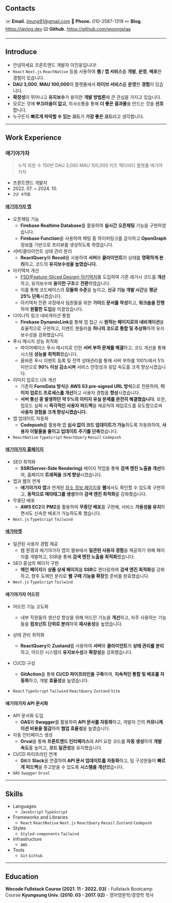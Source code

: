## Contacts

✉️ **Email.** jinung91@gmail.com
📱 **Phone.** 010-2587-1319
✏️ **Blog.** https://jaylog.dev
⌨️ **Github.** https://github.com/woongstaa

---

## Introduce

- 안녕하세요 프론트엔드 개발자 이진웅입니다!
- `React` `Next.js` `ReactNative` 등을 사용하여 **웹 / 앱 서비스**를 **개발**, **운영**, **배포**한 경험이 있습니다.
- **DAU 3,000**, **MAU 100,000**의 플랫폼에서 **라이브 서비스**를 **운영**한 **경험**이 있습니다.
- **확장성**이 뛰어나고 **유지보수**가 용이한 **개발 방법론**에 큰 관심을 가지고 있습니다.
- 모르는 것에 **부끄러움이 없고**, 의사소통을 통해 **더 좋은 결과물**을 만드는 것을 **선호**합니다.
- 누구든지 **빠르게 파악할 수 있는 코드**가 **가장 좋은 코드**라고 생각합니다.

---

## Work Experience

### 애기야가자

> 누적 회원 수 150만
> DAU 3,000
> MAU 100,000
> 키즈 액티비티 플랫폼 애기야가자

- 프론트엔드 개발자
- 2022\. 07\. ~ 2024\. 10\.
- `2년 4개월`

#### [**애기야가자 앱**](https://apps.apple.com/kr/app/%EC%95%A0%EA%B8%B0%EC%95%BC%EA%B0%80%EC%9E%90-%ED%82%A4%EC%A6%88-%EC%97%AC%ED%96%89-%EB%86%80%EC%9D%B4-%ED%95%AB%ED%94%8C-%EC%A0%95%EB%B3%B4-%EC%9C%A1%EC%95%84%EC%95%B1/id1479205228)

- 오픈채팅 기능
  - **Firebase Realtime Database**를 활용하여 **실시간** **오픈채팅** 기능을 구현하였습니다.
  - **Firebase Function**을 사용하여 채팅 중 하이퍼링크를 감지하고 **OpenGraph**정보를 기반으로 프리뷰를 생성하도록 하였습니다.
- 서버/클라이언트 상태 관리 분리
  - **ReactQuery**와 **Recoil**을 사용하여 **서버**와 **클라이언트**의 상태를 **명확하게 분리**하고, 코드의 **유지보수성을 높였습니다.**
- 아키텍처 개선
  - [FSD(Feature-Sliced Design) 아키텍처](https://feature-sliced.design/)를 도입하여 기존 레거시 코드를 **개선**하고, 유지보수에 **용이한 구조**로 **전환**하였습니다.
  - 이를 통해 코드베이스의 **모듈화 수준**을 높이고, **신규 기능 개발 시간**을 **평균 25% 단축**시켰습니다.
  - 아키텍처 전환 과정에서 팀원들을 위한 **가이드 문서를 작성**하고, **워크숍을 진행**하여 **원활한 도입**을 이끌었습니다.
- 다이나믹 링크 네비게이션 통합
  - **Firebase DynamicLink**를 통해 앱 접근 시 **원하는 페이지로의 네비게이션**을 효율적으로 구현하고, 이벤트 핸들러를 **하나의 코드로 통합 및 추상화**하여 유지보수성을 강화했습니다.
- 푸시 메시지 성능 최적화
  - 파이어베이스 푸시 메시지로 인한 **서버 부하 문제를 해결**하고, 코드 개선을 통해 시스템 **성능을 최적화**했습니다.
  - 올바른 푸시 이벤트 등록 및 전역 상태관리를 통해 서버 부하를 100%에서 5% 미만으로 **90% 이상 감소시켜** 서비스 안정성과 응답 속도를 크게 향상시켰습니다.
- 이미지 업로드 UX 개선
  - 기존의 **FormData 방식**을 **AWS S3 pre-signed URL 방식**으로 전환하여, **이미지 업로드 프로세스를 개선**하고 사용자 경험을 **향상**시켰습니다.
  - **서버 통신 중 발생하던 약 5%의 이미지 유실 문제를 완전히 해결했습니다.** 또한, 업로드 실패 시 **즉각적인 사용자 피드백**을 제공하여 재업로드를 유도함으로써 **사용자 경험을 크게 향상시켰습니다.**
- 앱 업데이트 자동화
  - **Codepush**를 활용해 앱 **심사 없이 코드 업데이트가 가능**하도록 자동화하여, **사용자 이탈율을 줄이고 업데이트 주기를 단축**했습니다.
- `ReactNative` `TypeScript` `ReactQuery` `Recoil` `Codepush`

#### [**애기야가자 홈페이지**](https://babygo.kr/)

- SEO 최적화
  - **SSR(Server-Side Rendering)** 페이지 작업을 통해 **검색 엔진 노출을 개선**하여, 홈페이지 **트래픽을 크게 향상**시켰습니다.
- 앱과 웹의 연계
  - **애기야가자 앱**과 연계된 [장소 정보 페이지](https://babygo.kr/place/39580040-de45-4047-892e-182dc977b10e)를 **웹**에서도 확인할 수 있도록 구현하고, **동적으로 메타태그를 생성**하여 **검색 엔진 최적화**를 강화했습니다.
- 무중단 배포
  - **AWS EC2**와 **PM2**를 활용하여 **무중단 배포**를 구현해, 서비스 **가용성을 유지**하면서도 신속한 배포가 가능하도록 했습니다.
- `Next.js` `TypeScript` `Tailwind`

#### [**애가마켓**](https://babygo.kr/store)

- 일관된 사용자 경험 제공
  - 웹 환경과 애기야가자 앱의 웹뷰에서 **일관된 사용자 경험**을 제공하기 위해 페이지를 개발하고, SSR을 통해 **검색 엔진 노출을 최적화**했습니다.
- SEO 중심의 페이지 구현
  - **메인 페이지**와 **상품 상세 페이지**를 **SSR**로 렌더링하여 **검색 엔진 최적화**를 강화하고, 향후 도메인 분리로 **웹 구매 기능을 확장**할 준비를 완료했습니다.
- `Next.js` `TypeScript` `Tailwind`

#### **애기야가자 어드민**

- 어드민 기능 고도화
  - 내부 직원들의 생산성 향상을 위해 어드민 기능을 **개선**하고, 자주 사용하는 기능들을 **컴포넌트 단위로 분리**하여 **재사용성**을 높였습니다.
- 상태 관리 최적화

  - **ReactQuery**와 **Zustand**를 사용하여 **서버**와 **클라이언트**의 **상태 관리를 분리**하고, 어드민 시스템의 **유지보수성**과 **확장성**을 강화했습니다.

- CI/CD 구성
  - **GitAction**을 통해 **CI/CD 파이프라인을 구축**하여, **지속적인 통합 및 배포를 자동화**하고, 개발 **효율성**을 높였습니다.
- `React` `TypeScript` `Tailwind` `ReactQuery` `Zustand` `Vite`

#### **애기야가자 API 문서화**

- API 문서화 도입
  - **OAS**와 **Swagger**를 활용하여 **API 문서를 자동화**하고, 개발자 간의 **커뮤니케이션 비용을 절감**하여 **협업 효율성**을 높였습니다.
- 자동 인터페이스 생성
  - **Orval**을 통해 **프론트엔드 인터페이스**와 API 요청 코드를 **자동 생성**하여 **개발 속도**를 높이고, **코드 일관성**을 유지했습니다.
- CI/CD 파이프라인 연계
  - **Git**과 **Slack**을 연결하여 **API 문서 업데이트를 자동화**하고, 팀 구성원들이 **빠르게 피드백**을 주고받을 수 있도록 **시스템을 개선**했습니다.
- `OAS` `Swagger` `Orval`

---

## Skills

- Languages
  - `JavaScript` `TypeScript`
- Frameworks and Libraries
  - `React` `ReactNative` `Next.js` `ReactQuery` `Recoil` `Zustand` `Codepush`
- Styles
  - `Styled-components` `Tailwind`
- Infrastructure
  - `AWS`
- Tools
  - `Git` `Github`

---

## Education

**Wecode Fullstack Course (2021. 11 - 2022. 03)** - Fullstack Bootcamp Course
**Kyungsung Univ. (2010. 03 - 2017. 02)** - 영어영문학/경영학 학사
